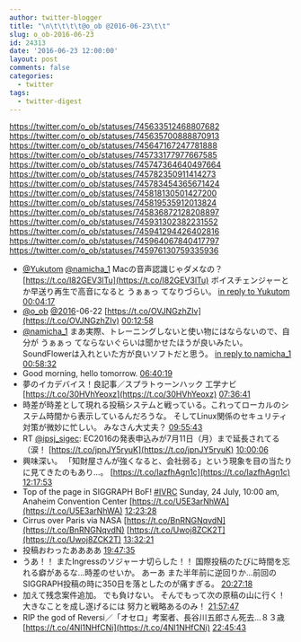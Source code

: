 ```yaml
---
author: twitter-blogger
title: "\n\t\t\t\t@o_ob @2016-06-23\t\t"
slug: o_ob-2016-06-23
id: 24313
date: '2016-06-23 12:00:00'
layout: post
comments: false
categories:
  - twitter
tags:
  - twitter-digest
---
```


https://twitter.com/o_ob/statuses/745633512468807682 https://twitter.com/o_ob/statuses/745635700888870913 https://twitter.com/o_ob/statuses/745647167247781888 https://twitter.com/o_ob/statuses/745733177977667585 https://twitter.com/o_ob/statuses/745747364640497664 https://twitter.com/o_ob/statuses/745782350911414273 https://twitter.com/o_ob/statuses/745783454365671424 https://twitter.com/o_ob/statuses/745818130501427200 https://twitter.com/o_ob/statuses/745819535912013824 https://twitter.com/o_ob/statuses/745836872128208897 https://twitter.com/o_ob/statuses/745931302382231552 https://twitter.com/o_ob/statuses/745941294426402816 https://twitter.com/o_ob/statuses/745964067840417797 https://twitter.com/o_ob/statuses/745976130759335936  

*   [@Yukutom](https://twitter.com/Yukutom) [@namicha_1](https://twitter.com/namicha_1) Macの音声認識じゃダメなの？ [https://t.co/I82GEV3lTu](https://t.co/I82GEV3lTu) ボイスチェンジャーとか早送り再生で高音になると うぁぁっ てなりづらい。 [in reply to Yukutom](https://twitter.com/Yukutom/statuses/745631479590330368) [00:04:17](https://twitter.com/o_ob/statuses/745633512468807682)
*   [@o_ob](https://twitter.com/o_ob) [@2016](https://twitter.com/2016)-06-22 [https://t.co/OVJNGzhZIv](https://t.co/OVJNGzhZIv) [00:12:58](https://twitter.com/o_ob/statuses/745635700888870913)
*   [@namicha_1](https://twitter.com/namicha_1) まあ実際、トレーニングしないと使い物にはならないので、自分が うぁぁっ てならないぐらいは聞かせたほうが良いみたい。 SoundFlowerは入れといた方が良いソフトだと思う。 [in reply to namicha_1](https://twitter.com/namicha_1/statuses/745637421170069504) [00:58:32](https://twitter.com/o_ob/statuses/745647167247781888)
*   Good morning, hello tomorrow. [06:40:19](https://twitter.com/o_ob/statuses/745733177977667585)
*   夢のイカデバイス！良記事／スプラトゥーンハック 工学ナビ [https://t.co/30HVhYeoxz](https://t.co/30HVhYeoxz) [07:36:41](https://twitter.com/o_ob/statuses/745747364640497664)
*   時差が時差として現れる投稿システムと戦っている。これってローカルのシステム時間から表示しているんだろうな。 そしてLinux関係のセキュリティ対策が微妙に忙しい。 みなさん大丈夫？ [09:55:43](https://twitter.com/o_ob/statuses/745782350911414273)
*   RT [@ipsj_sigec](https://twitter.com/ipsj_sigec): EC2016の発表申込みが7月11日（月）まで延長されてる（涙！ [https://t.co/jpnJY5ryuK](https://t.co/jpnJY5ryuK) [10:00:06](https://twitter.com/o_ob/statuses/745783454365671424)
*   興味深い。 「知財屋さんが強くなると、会社弱る」という現象を目の当たりに見てきたのもあり...。 [https://t.co/IazfhAgn1c](https://t.co/IazfhAgn1c) [12:17:53](https://twitter.com/o_ob/statuses/745818130501427200)
*   Top of the page in SIGGRAPH BoF! [#IVRC](https://twitter.com/search?q=%23IVRC&src=hash) Sunday, 24 July, 10:00 am, Anaheim Convention Center [https://t.co/U5E3arNhWA](https://t.co/U5E3arNhWA) [12:23:28](https://twitter.com/o_ob/statuses/745819535912013824)
*   Cirrus over Paris via NASA [https://t.co/BnRNGNqvdN](https://t.co/BnRNGNqvdN) [https://t.co/Uwoj8ZCK2T](https://t.co/Uwoj8ZCK2T) [13:32:21](https://twitter.com/o_ob/statuses/745836872128208897)
*   投稿おわったああああ [19:47:35](https://twitter.com/o_ob/statuses/745931302382231552)
*   うあ！！ またIngressのソジャーナ切らした！！ 国際投稿のたびに時間を忘れる癖があるな...時差のせいか。 あーあ また半年前に逆回りか...前回のSIGGRAPH投稿の時に350日を落としたのが痛すぎる。 [20:27:18](https://twitter.com/o_ob/statuses/745941294426402816)
*   加えて残念案件追加。 でも負けない。 そんでもって次の原稿の山に行く！ 大きなことを成し遂げるには 努力と戦略あるのみ！ [21:57:47](https://twitter.com/o_ob/statuses/745964067840417797)
*   RIP the god of Reversi／「オセロ」考案者、長谷川五郎さん死去…８３歳 [https://t.co/4Nl1NHfCNi](https://t.co/4Nl1NHfCNi) [22:45:43](https://twitter.com/o_ob/statuses/745976130759335936)